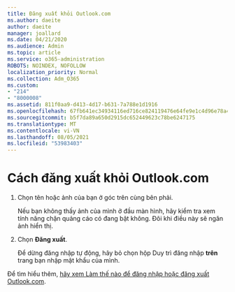 ```yaml
---
title: Đăng xuất khỏi Outlook.com
ms.author: daeite
author: daeite
manager: joallard
ms.date: 04/21/2020
ms.audience: Admin
ms.topic: article
ms.service: o365-administration
ROBOTS: NOINDEX, NOFOLLOW
localization_priority: Normal
ms.collection: Adm_O365
ms.custom:
- "214"
- "8000008"
ms.assetid: 811f0aa9-d413-4d17-b631-7a788e1d1916
ms.openlocfilehash: 67fb641ec34934116ed716ce824119476e64fe9e1c4d96e78a4d022f799763e5
ms.sourcegitcommit: b5f7da89a650d2915dc652449623c78be6247175
ms.translationtype: MT
ms.contentlocale: vi-VN
ms.lasthandoff: 08/05/2021
ms.locfileid: "53983403"
---
```

# <a name="how-to-sign-out-of-outlookcom"></a>Cách đăng xuất khỏi Outlook.com

1. Chọn tên hoặc ảnh của bạn ở góc trên cùng bên phải.

    Nếu bạn không thấy ảnh của mình ở đầu màn hình, hãy kiểm tra xem tính năng chặn quảng cáo có đang bật không. Đôi khi điều này sẽ ngăn ảnh hiển thị.

2. Chọn **Đăng xuất**.

    Để dừng đăng nhập tự động, hãy bỏ chọn hộp Duy trì đăng nhập **trên** trang bạn nhập mật khẩu của mình.

Để tìm hiểu thêm, [hãy xem Làm thế nào để đăng nhập hoặc đăng xuất Outlook.com](https://support.office.com/article/e08eb8ac-ac27-49f4-a400-a47311e1ee7e?wt.mc_id=Office_Outlook_com_Alchemy).
  